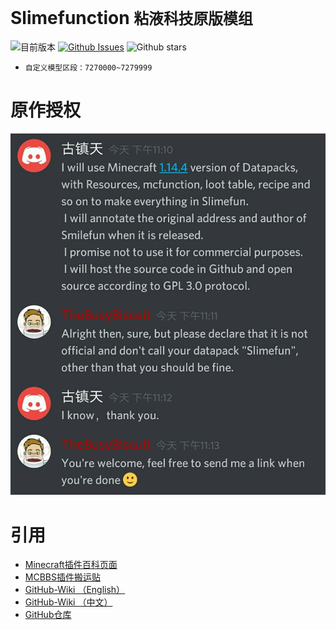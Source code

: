 # Slimefunction   `粘液科技原版模组`

![目前版本](https://img.shields.io/github/v/release/Dubhe-Development-Team/Slimefunction?include_prereleases)
[![Github Issues](https://img.shields.io/github/issues/Dubhe-Development-Team/Slimefunction.svg?style=popout)](https://github.com/Dubhe-Development-Team/Slimefunction/issues)
![Github stars](https://img.shields.io/github/stars/Dubhe-Development-Team/Slimefunction.svg)

* `自定义模型区段：7270000~7279999`

# 原作授权
![授权](./授权.jpg)
# 引用
* [Minecraft插件百科页面](https://mineplugin.org/SlimeFun4 "Minecraft插件百科页面")
* [MCBBS插件搬运贴](https://www.mcbbs.net/forum.php?mod=viewthread&tid=827594 "MCBBS插件搬运贴")
* [GitHub-Wiki （English）](https://github.com/TheBusyBiscuit/Slimefun4/wiki "GitHub-Wiki（English）")
* [GitHub-Wiki （中文）](https://github.com/StarWishsama/Slimefun4/wiki "GitHub-Wiki（中文）")
* [GitHub仓库](https://github.com/StarWishsama/Slimefun4 "GitHub仓库")
